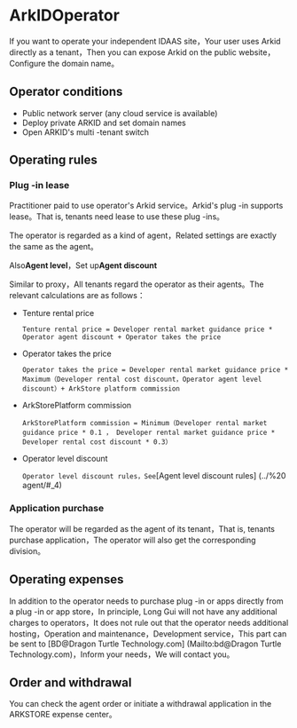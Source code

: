 # ArkIDOperator

If you want to operate your independent IDAAS site，Your user uses Arkid directly as a tenant，Then you can expose Arkid on the public website，Configure the domain name。

## Operator conditions

* Public network server (any cloud service is available)
* Deploy private ARKID and set domain names
* Open ARKID's multi -tenant switch

## Operating rules

### Plug -in lease

Practitioner paid to use operator's Arkid service。Arkid's plug -in supports lease。That is, tenants need lease to use these plug -ins。

The operator is regarded as a kind of agent，Related settings are exactly the same as the agent。

Also**Agent level**，Set up**Agent discount**

Similar to proxy，All tenants regard the operator as their agents。The relevant calculations are as follows：

* Tenture rental price
  
    ```Tenture rental price = Developer rental market guidance price * Operator agent discount + Operator takes the price```

* Operator takes the price

    ```Operator takes the price = Developer rental market guidance price * Maximum（Developer rental cost discount，Operator agent level discount）+ ArkStore platform commission```

* ArkStorePlatform commission
    
    ```ArkStorePlatform commission = Minimum（Developer rental market guidance price * 0.1 ， Developer rental market guidance price * Developer rental cost discount * 0.3）```

* Operator level discount
    
    ```Operator level discount rules，See```[Agent level discount rules] (../%20 agent/#_4)

### Application purchase

The operator will be regarded as the agent of its tenant，That is, tenants purchase application，The operator will also get the corresponding division。

## Operating expenses

In addition to the operator needs to purchase plug -in or apps directly from a plug -in or app store，In principle, Long Gui will not have any additional charges to operators，It does not rule out that the operator needs additional hosting，Operation and maintenance，Development service，This part can be sent to [BD@Dragon Turtle Technology.com] (Mailto:bd@Dragon Turtle Technology.com)，Inform your needs，We will contact you。

## Order and withdrawal

You can check the agent order or initiate a withdrawal application in the ARKSTORE expense center。

